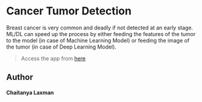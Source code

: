 # Cancer Tumor Detection

Breast cancer is very common and deadly if not detected at an early stage. ML/DL can speed up the process by either feeding the features of the tumor to the model (in case of Machine Learning Model) or feeding the image of the tumor (in case of Deep Learning Model).

> Access the app from [here](https://cancer-tumor-prediction.herokuapp.com/) 

**Author**
------
#### Chaitanya Laxman
